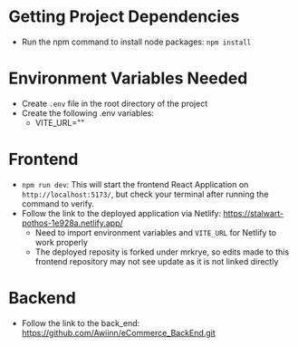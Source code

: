 # Getting Project Dependencies
* Run the npm command to install node packages: `npm install`

# Environment Variables Needed
* Create `.env` file in the root directory of the project
* Create the following .env variables:
  * VITE_URL=""

# Frontend
* `npm run dev`: This will start the frontend React Application on `http://localhost:5173/`, but check your terminal after running the command to verify.
* Follow the link to the deployed application via Netlify: https://stalwart-pothos-1e928a.netlify.app/
   * Need to import environment variables and `VITE_URL` for Netlify to work properly
   * The deployed reposity is forked under mrkrye, so edits made to this frontend repository may not see update as it is not linked directly



# Backend
* Follow the link to the back_end: https://github.com/Awiinn/eCommerce_BackEnd.git


